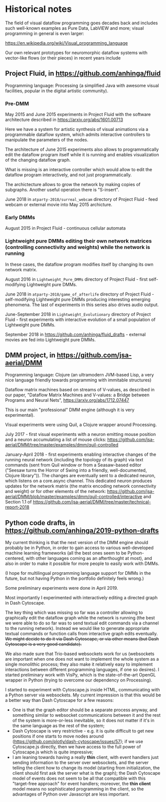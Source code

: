 # Historical notes

The field of visual dataflow programming goes decades back and includes such well-known examples as Pure Data, LabVIEW and more; visual programming in general is even larger:

https://en.wikipedia.org/wiki/Visual_programming_language

Our own relevant prototypes for neuromorphic dataflow systems with vector-like flows (or their pieces) in recent years include

## Project Fluid, in https://github.com/anhinga/fluid 

Programming language: Processing (a simplified Java with awesome visual facilities, popular in the digital artistic community).

### Pre-DMM

May 2015 and June 2015 experiments in Project Fluid with the software architecture described in https://arxiv.org/abs/1601.00713

Here we have a system for artistic synthesis of visual animations via a programmable dataflow system, which admits interactive controllers to manipulate the parameters of the nodes.

The architecture of June 2015 experiments also allows to programmatically edit the dataflow program itself while it is running and enables visualization of the changing dataflow graph.

What is missing is an interactive controller which would allow to edit the dataflow program interactively, and not just programmatically.

The archictecture allows to grow the network by making copies of subgraphs. Another useful operation there is "S-insert".

June 2018 in `atparty-2018/surreal_webcam` directory of Project Fluid - feed webcam or external movie into May 2015 archicture.

### Early DMMs

August 2015 in Project Fluid - continuous cellular automata

### Lightweight pure DMMs editing their own network matrices (controlling connectivity and weights) while the network is running

In these cases, the dataflow program modifies itself by changing its own network matrix.

August 2016 in `Lightweight_Pure_DMMs` directory of Project Fluid - first self-modifying Lightweight pure DMMs.

June 2018 in `atparty-2018/game_of_afterlife` directory of Project Fluid - self-modifying Lightweight pure DMMs producing interesting emerging phenomena. The last of experiments in this series also drives audio output.

June-September 2018 in `Lightweight_Evolutionary` directory of Project Fluid - first experiments with interactive evolution of a small population of Lightweight pure DMMs.

September 2018 in https://github.com/anhinga/fluid_drafts - external movies are fed into Lightweight pure DMMs.

## DMM project, in https://github.com/jsa-aerial/DMM

Programming language: Clojure (an ultramodern JVM-based Lisp, a very nice language friendly towards programming with immitable structures)

Dataflow matrix machines based on streams of V-values, as described in our paper, "Dataflow Matrix Machines and V-values: a Bridge between Programs and Neural Nets", https://arxiv.org/abs/1712.07447

This is our main "professional" DMM engine (although it is very experimental).

Visual experiments were using Quil, a Clojure wrapper around Processing.

July 2017 - first visual experiments with a neuron emitting mouse position and a neuron accumulating a list of mouse clicks: https://github.com/jsa-aerial/DMM/tree/master/examples/dmm/quil-controlled

January-April 2018 - first experiments enabling interactive changes of the running neural network (including the topology of its graph) via text commands (sent from Quil window or from a Seasaw-based editor ("Seesaw turns the Horror of Swing into a friendly, well-documented, Clojure library")). The changes are eventually sent to a dedicated neuron, which listens on a core.async channel. This dedicated neuron produces updates for the network matrix (the matrix encoding network connectivity and weight) or for other elements of the network: https://github.com/jsa-aerial/DMM/blob/master/examples/dmm/quil-controlled/interactive and Section 1.1 of https://github.com/jsa-aerial/DMM/tree/master/technical-report-2018




## Python code drafts, in https://github.com/anhinga/2019-python-drafts

My current thinking is that the next version of the DMM engine should probably be in Python, in order to gain access to various well-developed machine learning frameworks (all the best ones seem to be Python-centered, with other languages coming as an afterthought at most), and also in order to make it possible for more people to easily work with DMMs.

(I hope for multilingual programming language support for DMMs in the future, but not having Python in the portfolio definitely feels wrong.)

Some preliminary experiments were done in April 2019.

Most importantly I experimented with interactively editing a directed graph in Dash Cytoscape. 

The key thing which was missing so far was a controller allowing to graphically edit the dataflow graph while the network is running (the best we were able to do so far was to send textual edit commands via a channel to the running network). Instead we would like to generate appropriate textual commands or function calls from interactive graph edits eventually. ~~We might decide to do it via Dash Cytoscape, or via other means (but Dash Cytoscape is a very good candidate).~~

We also made sure that Trio-based websockets work for us (websockets are important when one does not want to implement the whole system as a single monolithic process; they also make it relatively easy to implement interactions between different programming languages, if one so desires). I started preliminary work with VisPy, which is the state-of-the-art OpenGL wrapper in Python (trying to overcome our dependency on Processing).

I started to experiment with Cytoscape.js inside HTML, communicating with a Python server via websockets. My current impression is that this would be a better way than Dash Cytoscape for a few reasons: 
  * One is that the graph editor should be a separate process anyway, and something similar to websocket communications between it and the rest of the system is more-or-less inevitable, so it does not matter if it's in the same language as the rest of the system;
  * Dash Cytoscape is very restrictive - e.g. it is quite difficult to get new positions if one starts to move nodes around (https://github.com/plotly/dash-cytoscape/issues/57); if we use Cytoscape.js directly, then we have access to the full power of Cytoscape.js which is quite impressive;
  * I am leaning towards having a really **thin** client, with event handlers just sending information to the server over websockets, and the server telling the client how to change its model (starting from initialization, the client should first ask the server what is the graph); the Dash Cytoscape model of events does not seem to be all that compatible with this "target-free approach" for event handlers; moreover, the **thin client** model means no sophisticated programming in the client, so the advantages of Python over Javascript are less important.

